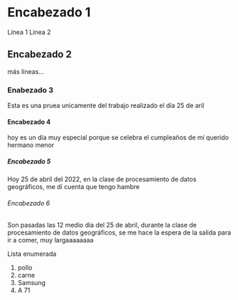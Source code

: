 # Encabezado 1

Línea 1
Linea 2

## Encabezado 2
más lineas...

### Enabezado 3
Esta es una pruea unicamente del trabajo realizado el día 25 de aril

#### Encabezado 4
hoy es un día muy especial porque se celebra el cumpleaños de mí querido hermano menor

##### Encabezado 5
Hoy 25 de abril del 2022, en la clase de procesamiento de datos geográficos, me dí cuenta que tengo hambre

###### Encabezado 6
Son pasadas las 12 medio dia del 25 de abril, durante la clase de procesamiento de datos geográficos, se me hace la espera de la salida para ir a comer, muy largaaaaaaaa

Lista enumerada
1. pollo
2. carne
3. Samsung 
4. A 71
